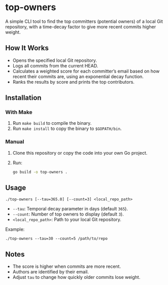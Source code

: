 # top-owners

A simple CLI tool to find the top committers (potential owners) of a local Git repository, with a time-decay factor to give more recent commits higher weight.

## How It Works
- Opens the specified local Git repository.
- Logs all commits from the current HEAD.
- Calculates a weighted score for each committer’s email based on how recent their commits are, using an exponential decay function.
- Ranks the results by score and prints the top contributors.

## Installation

### With Make

1. Run `make build` to compile the binary.
2. Run `make install` to copy the binary to `$GOPATH/bin`.

### Manual

1. Clone this repository or copy the code into your own Go project.
2. Run:

   ```sh
   go build -o top-owners .
   
## Usage
```
./top-owners [--tau=365.0] [--count=3] <local_repo_path>
```
- `--tau`: Temporal decay parameter in days (default `365`).
- `--count`: Number of top owners to display (default `3`).
- `<local_repo_path>`: Path to your local Git repository.

Example:
```
./top-owners --tau=30 --count=5 /path/to/repo
```

## Notes
- The score is higher when commits are more recent.
- Authors are identified by their email.
- Adjust `tau` to change how quickly older commits lose weight.
